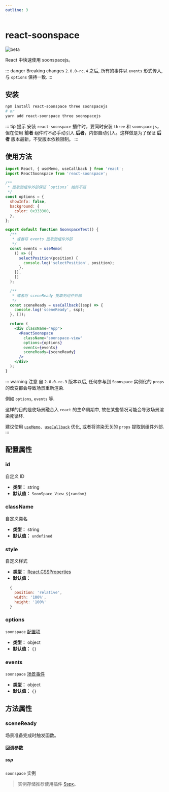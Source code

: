 ```yaml
---
outline: 3
---
```


# react-soonspace

![beta](https://img.shields.io/npm/v/react-soonspace/latest.svg)

React 中快速使用 soonspacejs。

::: danger Breaking changes
`2.0.0-rc.4` 之后, 所有的事件以 `events` 形式传入, 与 `options` 保持一致.
:::

## 安装

```bash
npm install react-soonspace three soonspacejs
# or
yarn add react-soonspace three soonspacejs
```

::: tip 提示
安装 `react-soonspace` 插件时，要同时安装 `three` 和 `soonspacejs`，但在使用 **前者** 组件时不必手动引入 **后者**，内部自动引入。这样做是为了保证 **后者** 版本最新，不受版本依赖限制。
:::

<!-- 使用方法 -->

## 使用方法

```jsx
import React, { useMemo, useCallback } from 'react';
import ReactSoonspace from 'react-soonspace';

/**
 * 提取到组件外部保证 `options` 始终不变
 */
const options = {
  showInfo: false,
  background: {
    color: 0x333300,
  },
};

export default function SoonspaceTest() {
  /**
   * 或者将 events 提取到组件外部
   */
  const events = useMemo(
    () => ({
      selectPosition(position) {
        console.log('selectPosition', position);
      },
    }),
    []
  );

  /**
   * 或者将 sceneReady 提取到组件外部
   */
  const sceneReady = useCallback((ssp) => {
    console.log('sceneReady', ssp);
  }, []);

  return (
    <div className="App">
      <ReactSoonspace
        className="soonspace-view"
        options={options}
        events={events}
        sceneReady={sceneReady}
      />
    </div>
  );
}
```

::: warning 注意
自 `2.0.0-rc.3` 版本以后, 任何参与到 `Soonspace` 实例化的 `props` 的改变都会导致场景重新渲染.

例如 `options`, `events` 等.

这样的目的是使场景融合入 `react` 的生命周期中, 故在某些情况可能会导致场景渲染死循环.

建议使用 [`useMemo`](https://zh-hans.reactjs.org/docs/hooks-reference#usememo)、[`useCallback`](https://zh-hans.reactjs.org/docs/hooks-reference#usecallback) 优化, 或者将渲染无关的 `props` 提取到组件外部.
:::

## 配置属性

### id

自定义 ID

- **类型：** string
- **默认值：** `SoonSpace_View_${random}`

### className

自定义类名

- **类型：** string
- **默认值：** `undefined`

### style

自定义样式

- **类型：** [React.CSSProperties](https://www.npmjs.com/package/csstype)
- **默认值：**

```js
  {
    position: 'relative',
    width: '100%',
    height: '100%'
  }
```

### options

`soonspace` [配置项](../../guide/config)

- **类型：** object
- **默认值：** `{}`

### events

`soonspace` [场景事件](../../guide/event)

- **类型：** object
- **默认值：** `{}`
  <!-- 方法属性 -->

## 方法属性

### sceneReady

场景准备完成时触发函数。

#### 回调参数

##### ssp

`soonspace` 实例

> 实例存储推荐使用插件 [Sspx](./sspx)。
